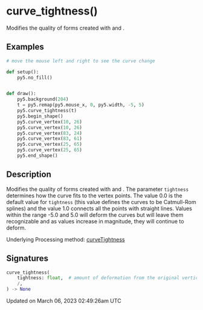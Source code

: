 # curve_tightness()

Modifies the quality of forms created with [](sketch_curve) and [](sketch_curve_vertex).

## Examples

<div class="example-table">

<div class="example-row"><div class="example-cell-image">

</div><div class="example-cell-code">

```python
# move the mouse left and right to see the curve change

def setup():
    py5.no_fill()


def draw():
    py5.background(204)
    t = py5.remap(py5.mouse_x, 0, py5.width, -5, 5)
    py5.curve_tightness(t)
    py5.begin_shape()
    py5.curve_vertex(10, 26)
    py5.curve_vertex(10, 26)
    py5.curve_vertex(83, 24)
    py5.curve_vertex(83, 61)
    py5.curve_vertex(25, 65)
    py5.curve_vertex(25, 65)
    py5.end_shape()
```

</div></div>

</div>

## Description

Modifies the quality of forms created with [](sketch_curve) and [](sketch_curve_vertex). The parameter `tightness` determines how the curve fits to the vertex points. The value 0.0 is the default value for `tightness` (this value defines the curves to be Catmull-Rom splines) and the value 1.0 connects all the points with straight lines. Values within the range -5.0 and 5.0 will deform the curves but will leave them recognizable and as values increase in magnitude, they will continue to deform.

Underlying Processing method: [curveTightness](https://processing.org/reference/curveTightness_.html)

## Signatures

```python
curve_tightness(
    tightness: float,  # amount of deformation from the original vertices
    /,
) -> None
```

Updated on March 06, 2023 02:49:26am UTC
